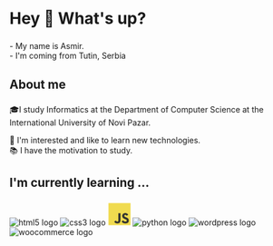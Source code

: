 <h1 align="left">Hey 👋 What's up?</h1>

###

<p align="left">- My name is Asmir.<br>- I'm coming from Tutin, Serbia</p>

###

<h2 align="left">About me</h2>

###

<p align="left">🎓I study Informatics at the Department of Computer Science at the International University of Novi Pazar.<br></p>
    🎯 I'm interested and like to learn new technologies.<br>📚 I have the motivation to study.</p>

###

<h2 align="left">I'm currently learning ...</h2>

###

<div align="left">
  <img src="https://cdn.jsdelivr.net/gh/devicons/devicon/icons/html5/html5-original.svg" height="40" width="52" alt="html5 logo"  />
  <img src="https://cdn.jsdelivr.net/gh/devicons/devicon/icons/css3/css3-original.svg" height="40" width="52" alt="css3 logo"  />
  <img src="https://raw.githubusercontent.com/devicons/devicon/master/icons/javascript/javascript-original.svg" alt="javascript" width="40" height="40"/> 
  <img src="https://cdn.jsdelivr.net/gh/devicons/devicon/icons/python/python-original.svg" height="40" width="52" alt="python logo"  />
  <img src="https://cdn.jsdelivr.net/gh/devicons/devicon/icons/wordpress/wordpress-original.svg" height="40" width="52" alt="wordpress logo"  />
  <img src="https://cdn.jsdelivr.net/gh/devicons/devicon/icons/woocommerce/woocommerce-original.svg" height="40" width="52" alt="woocommerce logo"  />
</div>

###
